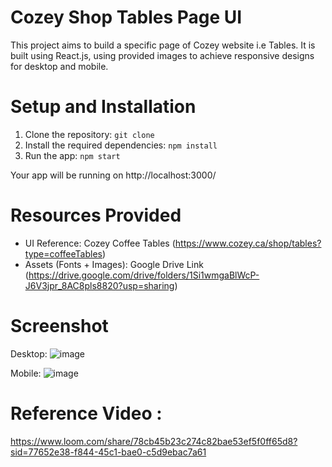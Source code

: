 # Cozey Shop Tables Page UI

This project aims to build a specific page of Cozey website i.e Tables. It is built using React.js, using provided images to achieve responsive designs for desktop and mobile.

# Setup and Installation

1. Clone the repository:
    `git clone`
2. Install the required dependencies:
    `npm install`
3. Run the app:
    `npm start`

Your app will be running on http://localhost:3000/

# Resources Provided
- UI Reference: Cozey Coffee Tables (https://www.cozey.ca/shop/tables?type=coffeeTables)
- Assets (Fonts + Images): Google Drive Link (https://drive.google.com/drive/folders/1Si1wmgaBlWcP-J6V3jpr_8AC8pls8820?usp=sharing)

# Screenshot
Desktop:
![image](https://github.com/AditiTrehan/cozey-frontend-assignment/assets/38093532/a680b278-912e-4223-b902-c5032009aa28)

Mobile:
![image](https://github.com/AditiTrehan/cozey-frontend-assignment/assets/38093532/da2c75b0-c5b3-45b5-8830-e30bf5a4661f)



# Reference Video :
https://www.loom.com/share/78cb45b23c274c82bae53ef5f0ff65d8?sid=77652e38-f844-45c1-bae0-c5d9ebac7a61
